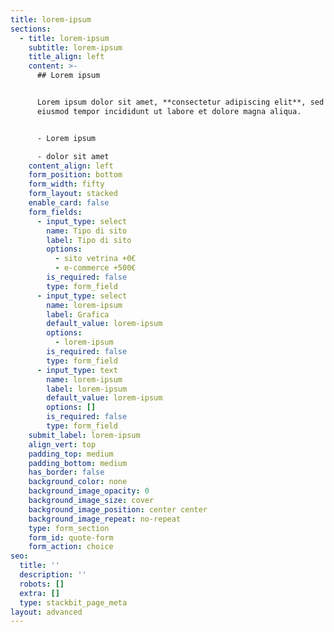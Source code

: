 ```yaml
---
title: lorem-ipsum
sections:
  - title: lorem-ipsum
    subtitle: lorem-ipsum
    title_align: left
    content: >-
      ## Lorem ipsum


      Lorem ipsum dolor sit amet, **consectetur adipiscing elit**, sed do
      eiusmod tempor incididunt ut labore et dolore magna aliqua.


      - Lorem ipsum

      - dolor sit amet
    content_align: left
    form_position: bottom
    form_width: fifty
    form_layout: stacked
    enable_card: false
    form_fields:
      - input_type: select
        name: Tipo di sito
        label: Tipo di sito
        options:
          - sito vetrina +0€
          - e-commerce +500€
        is_required: false
        type: form_field
      - input_type: select
        name: lorem-ipsum
        label: Grafica
        default_value: lorem-ipsum
        options:
          - lorem-ipsum
        is_required: false
        type: form_field
      - input_type: text
        name: lorem-ipsum
        label: lorem-ipsum
        default_value: lorem-ipsum
        options: []
        is_required: false
        type: form_field
    submit_label: lorem-ipsum
    align_vert: top
    padding_top: medium
    padding_bottom: medium
    has_border: false
    background_color: none
    background_image_opacity: 0
    background_image_size: cover
    background_image_position: center center
    background_image_repeat: no-repeat
    type: form_section
    form_id: quote-form
    form_action: choice
seo:
  title: ''
  description: ''
  robots: []
  extra: []
  type: stackbit_page_meta
layout: advanced
---
```


